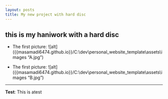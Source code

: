 ```yaml
---
layout: posts
title: My new project with hard disc
---
```


## this is my haniwork with a hard disc

- The first picture:
![alt]({{masamadi6474.github.io}}/C:\dev\personal_website_template\assets\images “A.jpg”)


- The first picture:
![alt]({{masamadi6474.github.io}}/C:\dev\personal_website_template\assets\images “B.jpg”)

---
**Test**: This is atest
